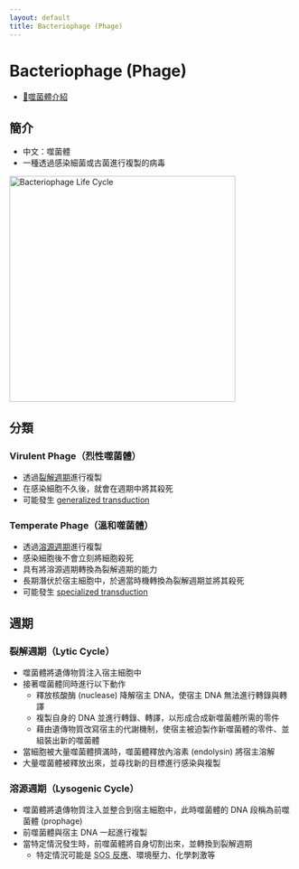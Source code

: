 ```yaml
---
layout: default
title: Bacteriophage (Phage)
---
```


# Bacteriophage (Phage)

- [🎥噬菌體介紹](https://www.youtube.com/watch?v=YI3tsmFsrOg)

## 簡介

- 中文：噬菌體
- 一種透過感染細菌或古菌進行複製的病毒

<img src="https://upload.wikimedia.org/wikipedia/commons/5/5a/Phage2.JPG" alt="Bacteriophage Life Cycle" style="height: 400px;" />

## 分類

### Virulent Phage（烈性噬菌體）

- 透過[裂解週期](#lytic-cycle)進行複製
- 在感染細胞不久後，就會在週期中將其殺死
- 可能發生 [generalized transduction](horizontal-gene-transfer#generalized-transduction)

### Temperate Phage（溫和噬菌體）

- 透過[溶源週期](#lysogenic-cycle)進行複製
- 感染細胞後不會立刻將細胞殺死
- 具有將溶源週期轉換為裂解週期的能力
- 長期潛伏於宿主細胞中，於適當時機轉換為裂解週期並將其殺死
- 可能發生 [specialized transduction](horizontal-gene-transfer#specialized-transduction)

## 週期

### <span id="lytic-cycle">裂解週期（Lytic Cycle）</span>

- 噬菌體將遺傳物質注入宿主細胞中
- 接著噬菌體同時進行以下動作
    - 釋放核酸酶 (nuclease) 降解宿主 DNA，使宿主 DNA 無法進行轉錄與轉譯
    - 複製自身的 DNA 並進行轉錄、轉譯，以形成合成新噬菌體所需的零件
    - 藉由遺傳物質改寫宿主的代謝機制，使宿主被迫製作新噬菌體的零件、並組裝出新的噬菌體
- 當細胞被大量噬菌體擠滿時，噬菌體釋放內溶素 (endolysin) 將宿主溶解
- 大量噬菌體被釋放出來，並尋找新的目標進行感染與複製

### <span id="lysogenic-cycle">溶源週期（Lysogenic Cycle）</span>

- 噬菌體將遺傳物質注入並整合到宿主細胞中，此時噬菌體的 DNA 段稱為前噬菌體 (prophage)
- 前噬菌體與宿主 DNA 一起進行複製
- 當特定情況發生時，前噬菌體將自身切割出來，並轉換到裂解週期
    - 特定情況可能是 <abbr title="細菌在 DNA 損傷時觸發的一種應急反應機制">SOS 反應</abbr>、環境壓力、化學刺激等
